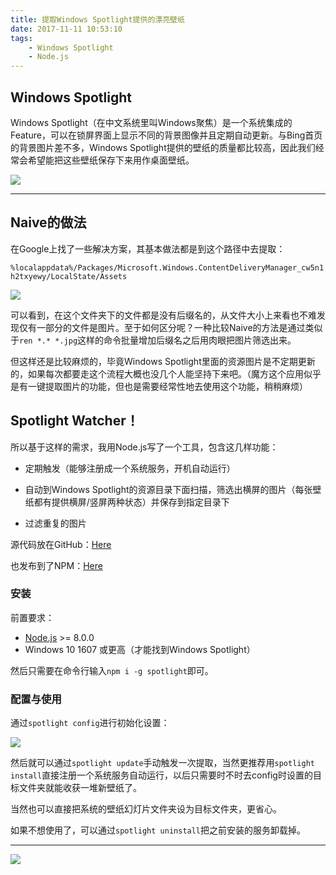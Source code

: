 ```yaml
---
title: 提取Windows Spotlight提供的漂亮壁纸
date: 2017-11-11 10:53:10
tags:
	- Windows Spotlight
	- Node.js
---
```


## Windows Spotlight

Windows Spotlight（在中文系统里叫Windows聚焦）是一个系统集成的Feature，可以在锁屏界面上显示不同的背景图像并且定期自动更新。与Bing首页的背景图片差不多，Windows Spotlight提供的壁纸的质量都比较高，因此我们经常会希望能把这些壁纸保存下来用作桌面壁纸。

<!-- more -->

![](1.jpg)

---

## Naive的做法

在Google上找了一些解决方案，其基本做法都是到这个路径中去提取：

`%localappdata%/Packages/Microsoft.Windows.ContentDeliveryManager_cw5n1h2txyewy/LocalState/Assets`

![](2.jpg)

可以看到，在这个文件夹下的文件都是没有后缀名的，从文件大小上来看也不难发现仅有一部分的文件是图片。至于如何区分呢？一种比较Naive的方法是通过类似于`ren *.* *.jpg`这样的命令批量增加后缀名之后用肉眼把图片筛选出来。

但这样还是比较麻烦的，毕竟Windows Spotlight里面的资源图片是不定期更新的，如果每次都要走这个流程大概也没几个人能坚持下来吧。（魔方这个应用似乎是有一键提取图片的功能，但也是需要经常性地去使用这个功能，稍稍麻烦）

## Spotlight Watcher！

所以基于这样的需求，我用Node.js写了一个工具，包含这几样功能：

* 定期触发（能够注册成一个系统服务，开机自动运行）


* 自动到Windows Spotlight的资源目录下面扫描，筛选出横屏的图片（每张壁纸都有提供横屏/竖屏两种状态）并保存到指定目录下
* 过滤重复的图片

源代码放在GitHub：[Here](https://github.com/MegrezZhu/spotlight-watcher)

也发布到了NPM：[Here](https://www.npmjs.com/package/spotlight-watcher)

### 安装

前置要求：

* [Node.js](https://nodejs.org/en/) >= 8.0.0
* Windows 10 1607 或更高（才能找到Windows Spotlight）

然后只需要在命令行输入`npm i -g spotlight`即可。

### 配置与使用

通过`spotlight config`进行初始化设置：

![](3.jpg)

然后就可以通过`spotlight update`手动触发一次提取，当然更推荐用`spotlight install`直接注册一个系统服务自动运行，以后只需要时不时去config时设置的目标文件夹就能收获一堆新壁纸了。

当然也可以直接把系统的壁纸幻灯片文件夹设为目标文件夹，更省心。

如果不想使用了，可以通过`spotlight uninstall`把之前安装的服务卸载掉。

---

![](4.jpg)



